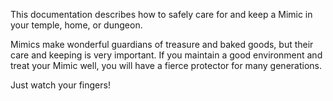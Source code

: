 This documentation describes how to safely care for and keep a Mimic in your temple, home, or dungeon.

Mimics make wonderful guardians of treasure and baked goods, but their care and keeping is very important. If you maintain a good environment and treat your Mimic well, you will have a fierce protector for many generations. 

Just watch your fingers!
